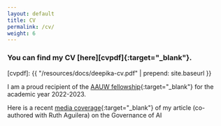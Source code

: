 ```yaml
---
layout: default
title: CV
permalink: /cv/
weight: 6
---
```

### You can find my CV [here][cvpdf]{:target="_blank"}.
[cvpdf]: {{ "/resources/docs/deepika-cv.pdf" | prepend: site.baseurl }}

I am a proud recipient of the [AAUW fellowship](https://www.aauw.org/resources/programs/fellowships-grants/){:target="_blank"} for the academic year 2022-2023.

Here is a recent [media coverage](https://youtu.be/W0ET5qAV9Mg?si=NPscsSypFIS5caoh&t=2152){:target="_blank"} of my article (co-authored with Ruth Aguilera) on the Governance of AI

<!-- Just before moving to Germany, I finished my Ph.D. studies under the supervision of [Ondřej Lhoták](https://plg.uwaterloo.ca/~olhotak/){:target="_blank"} in the [Programming Languages Group](https://plg.uwaterloo.ca/){:target="_blank"} at the University of Waterloo. You can find my thesis: **The Separate Compilation Assumption** [here](http://hdl.handle.net/10012/8835){:target="_blank"}.

Prior to that, I received my MMath degree at the University of Waterloo in 2010 when I was part of the Security Research Group led by [Raouf Boutaba](http://rboutaba.cs.uwaterloo.ca/index.html){:target="_blank"}.

In my spare time I enjoy running, hiking, and painting.
 -->
